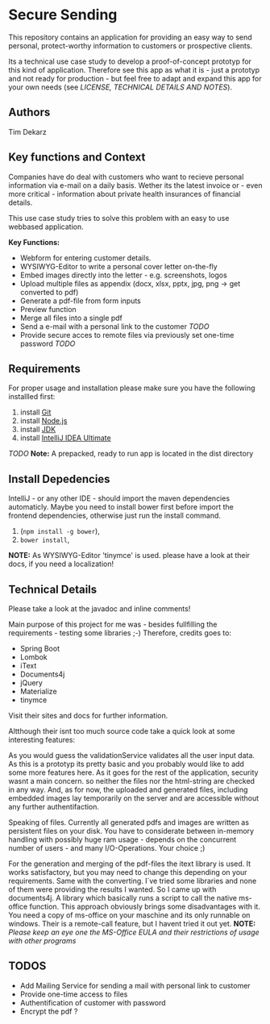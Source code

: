 # Secure Sending
This repository contains an application for providing an easy way to send personal, protect-worthy
information to customers or prospective clients. 

Its a technical use case study to develop a proof-of-concept prototyp for this kind of application.
Therefore see this app as what it is - just a prototyp and not ready for production - but feel free
to adapt and expand this app for your own needs (see *LICENSE, TECHNICAL DETAILS AND NOTES*).

## Authors
Tim Dekarz

## Key functions and Context
Companies have do deal with customers who want to recieve personal information via e-mail on a daily 
 basis. Wether its the latest invoice or - even more critical - information about private health insurances of 
 financial details.
 
 This use case study tries to solve this problem with an easy to use webbased application. 
 
 **Key Functions:**
 * Webform for entering customer details.
 * WYSIWYG-Editor to write a personal cover letter on-the-fly
 * Embed images directly into the letter - e.g. screenshots, logos
 * Upload multiple files as appendix (docx, xlsx, pptx, jpg, png -> get converted to pdf)
 * Generate a pdf-file from form inputs
 * Preview function
 * Merge all files into a single pdf
 * Send a e-mail with a personal link to the customer *TODO*
 * Provide secure acces to remote files via previously set one-time password *TODO*

## Requirements
For proper usage and installation please make sure you have the following installled first:

1. install [Git](https://git-scm.com/download/win)
2. install [Node.js](https://nodejs.org/en/)
3. install [JDK](http://www.oracle.com/technetwork/java/javase/downloads/jdk8-downloads-2133151.html)
5. install [IntelliJ IDEA Ultimate](https://www.jetbrains.com/idea/download/) 

_TODO_
**Note:** A prepacked, ready to run app is located in the dist directory

## Install Depedencies
IntelliJ - or any other IDE - should import the maven dependencies automaticly.
Maybe you need to install bower first before import the frontend dependencies, otherwise just
run the install command.

1. (`npm install -g bower`),
2. `bower install`,

**NOTE:** As WYSIWYG-Editor 'tinymce' is used. please have a look at their docs, 
if you need a localization! 

## Technical Details
Please take a look at the javadoc and inline comments!

Main purpose of this project for me was - besides fullfilling the requirements - testing some
libraries ;-) Therefore, credits goes to:
- Spring Boot
- Lombok
- iText
- Documents4j
- jQuery
- Materialize
- tinymce

Visit their sites and docs for further information.

Altthough their isnt too much source code take a quick look at some interesting features:

As you would guess the validationService validates all the user input data. As this is a prototyp
its pretty basic and you probably would like to add some more features here. As it goes for the rest
of the application, security wasnt a main concern. so neither the files nor the html-string are checked
in any way. And, as for now, the uploaded and generated files, including embedded images lay temporarily
on the server and are accessible without any further authentifaction.

Speaking of files. Currently all generated pdfs and images are written as persistent files on your disk.
You have to considerate between in-memory handling with possibly huge ram usage - depends on 
the concurrent number of users - and many I/O-Operations. Your choice ;)

For the generation and merging of the pdf-files the itext library is used. It works satisfactory,
but you may need to change this depending on your requirements.
Same with the converting. I`ve tried some libraries and none of them were providing the results I wanted.
So I came up with documents4j. A library which basically runs a script to call the native ms-office function.
This approach obviously brings some disadvantages with it. You need a copy of ms-office on your
maschine and its only runnable on windows. Their is a remote-call feature, but I havent tried it out
yet. **NOTE:** _Please keep an eye one the MS-Office EULA and their restrictions of usage with other programs_

## TODOS
* Add Mailing Service for sending a mail with personal link to customer
* Provide one-time access to files 
* Authentification of customer with password
* Encrypt the pdf ?
